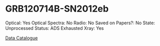 # GRB120714B-SN2012eb

Optical: Yes
Optical Spectra: No
Radio: No
Saved on Papers?: No
State: Unprocessed
Status: ADS Exhausted
Xray: Yes

[Data Catalogue](GRB120714B-SN2012eb%20663f51bb0b7b4799bb32f07aed157c2b/Data%20Catalogue%20981b81f357424450a18675b4478cb1a4.csv)